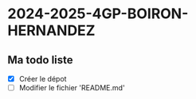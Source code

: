 # 2024-2025-4GP-BOIRON-HERNANDEZ

## Ma todo liste

- [x] Créer le dépot
- [ ] Modifier le fichier 'README.md'